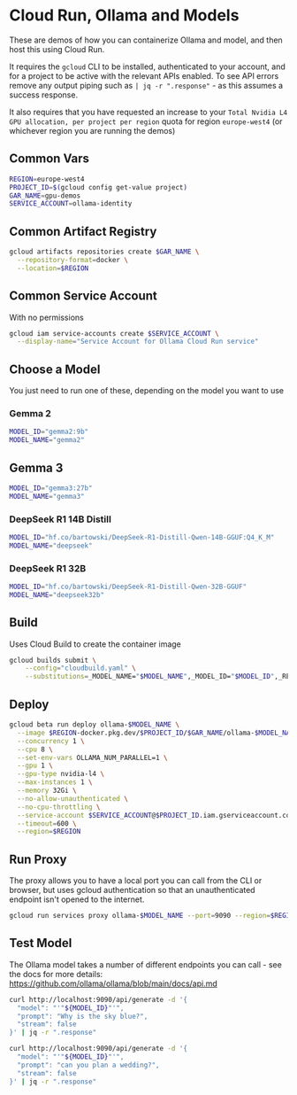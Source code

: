 # Cloud Run, Ollama and Models

These are demos of how you can containerize Ollama and model, and then host this using
Cloud Run.

It requires the `gcloud` CLI to be installed, authenticated to your account, and for a project
to be active with the relevant APIs enabled. To see API errors remove any output piping such as
`| jq -r ".response"` - as this assumes a success response.

It also requires that you have requested an increase to your `Total Nvidia L4 GPU allocation, per project per region` quota for region `europe-west4` (or whichever region you are running the demos)

## Common Vars

```sh
REGION=europe-west4
PROJECT_ID=$(gcloud config get-value project)
GAR_NAME=gpu-demos
SERVICE_ACCOUNT=ollama-identity
```

## Common Artifact Registry

```sh
gcloud artifacts repositories create $GAR_NAME \
  --repository-format=docker \
  --location=$REGION
```

## Common Service Account

With no permissions

```sh
gcloud iam service-accounts create $SERVICE_ACCOUNT \
  --display-name="Service Account for Ollama Cloud Run service"
```

## Choose a Model

You just need to run one of these, depending on the model you want to use

### Gemma 2

```sh
MODEL_ID="gemma2:9b"
MODEL_NAME="gemma2"
````

## Gemma 3

```sh
MODEL_ID="gemma3:27b"
MODEL_NAME="gemma3"
```

### DeepSeek R1 14B Distill

```sh
MODEL_ID="hf.co/bartowski/DeepSeek-R1-Distill-Qwen-14B-GGUF:Q4_K_M"
MODEL_NAME="deepseek"
```

### DeepSeek R1 32B

```sh
MODEL_ID="hf.co/bartowski/DeepSeek-R1-Distill-Qwen-32B-GGUF"
MODEL_NAME="deepseek32b"
```

## Build

Uses Cloud Build to create the container image

```sh
gcloud builds submit \
    --config="cloudbuild.yaml" \
    --substitutions=_MODEL_NAME="$MODEL_NAME",_MODEL_ID="$MODEL_ID",_REGION="$REGION",_GAR_NAME="$GAR_NAME"
```

## Deploy

```sh
gcloud beta run deploy ollama-$MODEL_NAME \
  --image $REGION-docker.pkg.dev/$PROJECT_ID/$GAR_NAME/ollama-$MODEL_NAME \
  --concurrency 1 \
  --cpu 8 \
  --set-env-vars OLLAMA_NUM_PARALLEL=1 \
  --gpu 1 \
  --gpu-type nvidia-l4 \
  --max-instances 1 \
  --memory 32Gi \
  --no-allow-unauthenticated \
  --no-cpu-throttling \
  --service-account $SERVICE_ACCOUNT@$PROJECT_ID.iam.gserviceaccount.com \
  --timeout=600 \
  --region=$REGION
```

## Run Proxy

The proxy allows you to have a local port you can call from the CLI or browser, but uses gcloud
authentication so that an unauthenticated endpoint isn't opened to the internet.

```sh
gcloud run services proxy ollama-$MODEL_NAME --port=9090 --region=$REGION
```

## Test Model

The Ollama model takes a number of different endpoints you can call - see the docs for more details: <https://github.com/ollama/ollama/blob/main/docs/api.md>

```sh
curl http://localhost:9090/api/generate -d '{
  "model": "'"${MODEL_ID}"'",
  "prompt": "Why is the sky blue?",
  "stream": false
}' | jq -r ".response"

curl http://localhost:9090/api/generate -d '{
  "model": "'"${MODEL_ID}"'",
  "prompt": "can you plan a wedding?",
  "stream": false
}' | jq -r ".response"

```
